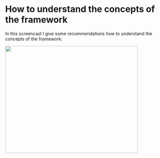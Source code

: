 # How to understand the concepts of the framework #

In this screencast I give some recommendations how to understand the concepts of the framework:

<a href='http://www.youtube.com/watch?feature=player_embedded&v=BGUdYDMsHq0' target='_blank'><img src='http://img.youtube.com/vi/BGUdYDMsHq0/0.jpg' width='425' height=344 /></a>
